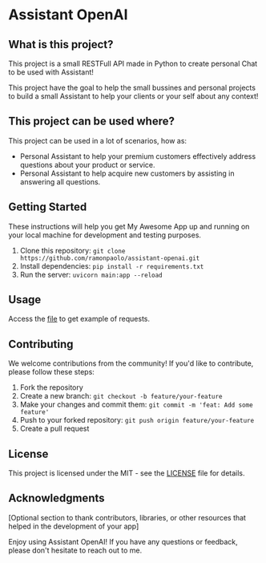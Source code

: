 # Assistant OpenAI

## What is this project?

This project is a small RESTFull API made in Python to create personal Chat to be used with Assistant!

This project have the goal to help the small bussines and personal projects to build a small Assistant to help your clients or your self about any context!

## This project can be used where?

This project can be used in a lot of scenarios, how as:

- Personal Assistant to help your premium customers effectively address questions about your product or service.
- Personal Assistant to help acquire new customers by assisting in answering all questions.

## Getting Started

These instructions will help you get My Awesome App up and running on your local machine for development and testing purposes.

1. Clone this repository: `git clone https://github.com/ramonpaolo/assistant-openai.git`
2. Install dependencies: `pip install -r requirements.txt`
3. Run the server: `uvicorn main:app --reload`

## Usage

Access the [file](docs/assistant-openai.postman_collection.json) to get example of requests.

## Contributing

We welcome contributions from the community! If you'd like to contribute, please follow these steps:

1. Fork the repository
2. Create a new branch: `git checkout -b feature/your-feature`
3. Make your changes and commit them: `git commit -m 'feat: Add some feature'`
4. Push to your forked repository: `git push origin feature/your-feature`
5. Create a pull request

## License

This project is licensed under the MIT - see the [LICENSE](LICENSE) file for details.

## Acknowledgments

[Optional section to thank contributors, libraries, or other resources that helped in the development of your app]

Enjoy using Assistant OpenAI! If you have any questions or feedback, please don't hesitate to reach out to me.
